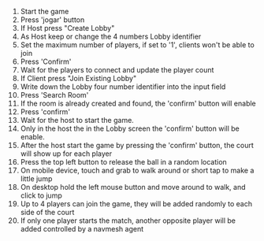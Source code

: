 1. Start the game
2. Press 'jogar' button
3. If Host press "Create Lobby"
4. As Host keep or change the 4 numbers Lobby identifier
5. Set the maximum number of players, if set to '1', clients won't be able to join
6. Press 'Confirm'
7. Wait for the players to connect and update the player count
8. If Client press "Join Existing Lobby"
9. Write down the Lobby four number identifier into the input field
10. Press 'Search Room'
11. If the room is already created and found, the 'confirm' button will enable
12. Press 'confirm'
13. Wait for the host to start the game.
14. Only in the host the in the Lobby screen the 'confirm' button will be enable.
15. After the host start the game by pressing the 'confirm' button, the court will show up for each player
16. Press the top left button to release the ball in a random location
17. On mobile device, touch and grab to walk around or short tap to make a little jump
18. On desktop hold the left mouse button and move around to walk, and click to jump
19. Up to 4 players can join the game, they will be added randomly to each side of the court
20. If only one player starts the match, another opposite player will be added controlled by a navmesh agent

